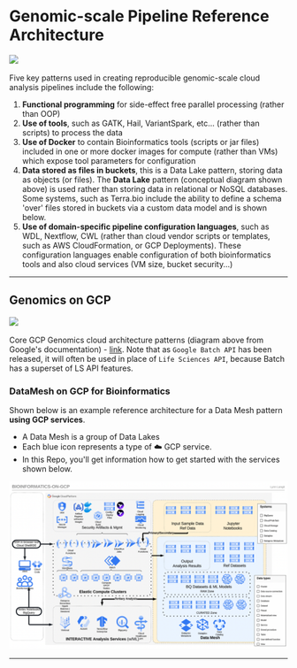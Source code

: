 # Genomic-scale Pipeline Reference Architecture

<img src="https://github.com/lynnlangit/gcp-for-bioinformatics/blob/master/images/data-lake.png" width=600>

Five key patterns used in creating reproducible genomic-scale cloud analysis pipelines include the following:

1. **Functional programming** for side-effect free parallel processing (rather than OOP)
2. **Use of tools**, such as GATK, Hail, VariantSpark, etc... (rather than scripts) to process the data
3. **Use of Docker** to contain Bioinformatics tools (scripts or jar files) included in one or more docker images for compute (rather than VMs) which expose tool parameters for configuration
4. **Data stored as files in buckets**, this is a Data Lake pattern, storing data as objects (or files). The **Data Lake** pattern (conceptual diagram shown above) is used rather than storing data in relational or NoSQL databases. Some systems, such as Terra.bio include the ability to define a schema 'over' files stored in buckets via a custom data model and is shown below.
5. **Use of domain-specific pipeline configuration languages**, such as WDL, Nextflow, CWL (rather than cloud vendor scripts or templates, such as AWS CloudFormation, or GCP Deployments). These configuration languages enable configuration of both bioinformatics tools and also cloud services (VM size, bucket security...) 

----

## Genomics on GCP

<img src="https://github.com/lynnlangit/gcp-for-bioinformatics/blob/master/images/gcp-bio-arch.png" width=800>

Core GCP Genomics cloud architecture patterns (diagram above from Google's documentation) - [link](https://cloud.google.com/architecture/genomic-data-processing-reference-architecture). Note that as `Google Batch API` has been released, it will often be used in place of `Life Sciences API`, because Batch has a superset of LS API features.

### DataMesh on GCP for Bioinformatics

Shown below is an example reference architecture for a Data Mesh pattern **using GCP services**. 
- A Data Mesh is a group of Data Lakes
- Each blue icon represents a type of ☁️ GCP service.  
- In this Repo, you'll get information how to get started with the services shown below.  

<img src="https://github.com/lynnlangit/gcp-for-bioinformatics/blob/master/images/new-main.png" width=1000>

---

